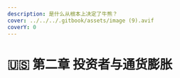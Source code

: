 ```yaml
---
description: 是什么从根本上决定了牛熊？
cover: ../../../.gitbook/assets/image (9).avif
coverY: 0
---
```


# 🇺🇸 第二章 投资者与通货膨胀

